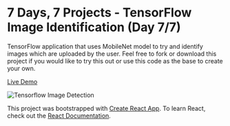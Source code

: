 # 7 Days, 7 Projects - TensorFlow Image Identification (Day 7/7)

TensorFlow application that uses MobileNet model to try and identify images which are uploaded by the user. Feel free to fork or download this project if you would like to try this out or use this code as the base to create your own.

[Live Demo](https://jamiejarrettjj.github.io/tensorflow-img-detect "Live Demo")

![Tensorflow Image Detection](https://i.imgur.com/3b6Xc5Z.png)

This project was bootstrapped with [Create React App](https://github.com/facebook/create-react-app "Create React App"). To learn React, check out the [React Documentation](https://reactjs.org/docs/getting-started.html "React Documentation").
